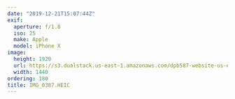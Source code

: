 ```yaml
---
date: "2019-12-21T15:07:44Z"
exif:
  aperture: f/1.8
  iso: 25
  make: Apple
  model: iPhone X
image:
  height: 1920
  url: https://s3.dualstack.us-east-1.amazonaws.com/dpb587-website-us-east-1/asset/gallery/2019-south-america/b3eb788a-6485-64e3-6627-1be3e5c397dd~1920.jpg
  width: 1440
ordering: 180
title: IMG_0387.HEIC
---
```


